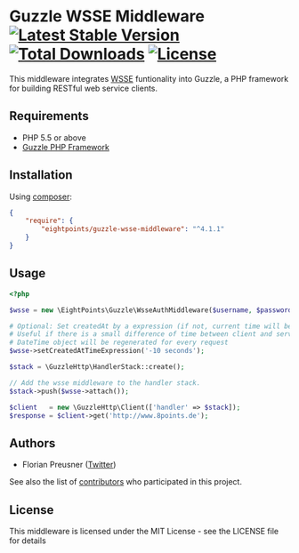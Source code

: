 Guzzle WSSE Middleware<br />[![Latest Stable Version](https://poser.pugx.org/eightpoints/guzzle-wsse-middleware/v/stable.png)](https://packagist.org/packages/eightpoints/guzzle-wsse-middleware) [![Total Downloads](https://poser.pugx.org/eightpoints/guzzle-wsse-middleware/downloads.png)](https://packagist.org/packages/eightpoints/guzzle-wsse-middleware) [![License](https://poser.pugx.org/eightpoints/guzzle-wsse-middleware/license.svg)](https://packagist.org/packages/eightpoints/guzzle-wsse-middleware)
==================
This middleware integrates [WSSE][1] funtionality into Guzzle, a PHP framework for building RESTful web service clients.


Requirements
------------
 - PHP 5.5 or above
 - [Guzzle PHP Framework][2]

 
Installation
------------
Using [composer][3]:

``` json
{
    "require": {
        "eightpoints/guzzle-wsse-middleware": "^4.1.1"
    }
}
```


Usage
-----
``` php
<?php 

$wsse = new \EightPoints\Guzzle\WsseAuthMiddleware($username, $password);

# Optional: Set createdAt by a expression (if not, current time will be used automatically)
# Useful if there is a small difference of time between client and server
# DateTime object will be regenerated for every request
$wsse->setCreatedAtTimeExpression('-10 seconds');

$stack = \GuzzleHttp\HandlerStack::create();

// Add the wsse middleware to the handler stack.
$stack->push($wsse->attach());

$client   = new \GuzzleHttp\Client(['handler' => $stack]);
$response = $client->get('http://www.8points.de');
```


Authors
-------
 - Florian Preusner ([Twitter][4])

See also the list of [contributors][5] who participated in this project.


License
-------
This middleware is licensed under the MIT License - see the LICENSE file for details

[1]: http://www.xml.com/pub/a/2003/12/17/dive.html
[2]: http://guzzlephp.org/
[3]: https://getcomposer.org/
[4]: http://twitter.com/floeH
[5]: https://github.com/8p/guzzle-wsse-middleware/contributors
